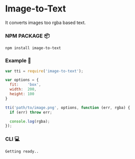 # Image-to-Text
It converts images too rgba based text. 

### NPM PACKAGE 📦
`npm install image-to-text`

### Example 🧪
```js
var tti = require('image-to-text');

var options = {
  fit:    'box',
  width:  200,
  height: 100
}

tti('path/to/image.png', options, function (err, rgba) {
  if (err) throw err;

  console.log(rgba);
});
```

### CLI 💻
```
Getting ready..
```
